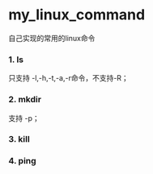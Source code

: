 # my_linux_command
自己实现的常用的linux命令

### 1. ls
只支持 -l,-h,-t,-a,-r命令，不支持-R；

### 2. mkdir
支持 -p；

### 3. kill

### 4. ping
